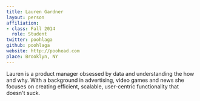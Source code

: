 ```yaml
---
title: Lauren Gardner
layout: person
affiliation:
- class: Fall 2014
  role: Student
twitter: poohlaga
github: poohlaga
website: http://poohead.com
place: Brooklyn, NY
---
```

Lauren is a product manager obsessed by data and understanding the how and why. With a background in advertising, video games and news she focuses on creating efficient, scalable, user-centric functionality that doesn't suck.